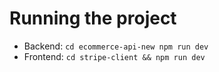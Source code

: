 # Running the project

* Backend: `cd ecommerce-api-new npm run dev`
* Frontend: `cd stripe-client && npm run dev`